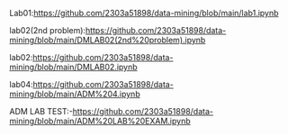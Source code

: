 Lab01:https://github.com/2303a51898/data-mining/blob/main/lab1.ipynb

lab02(2nd problem):https://github.com/2303a51898/data-mining/blob/main/DMLAB02(2nd%20problem).ipynb

lab02:https://github.com/2303a51898/data-mining/blob/main/DMLAB02.ipynb

lab04:https://github.com/2303a51898/data-mining/blob/main/ADM%204.ipynb

ADM LAB TEST:-https://github.com/2303a51898/data-mining/blob/main/ADM%20LAB%20EXAM.ipynb
